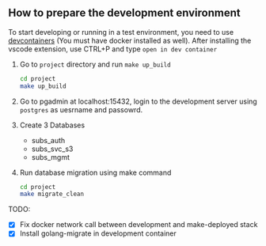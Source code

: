 
## How to prepare the development environment

To start developing or running in a test environment, you need to use [devcontainers](https://code.visualstudio.com/docs/devcontainers/containers) (You must have docker installed as well). After installing the vscode extension, use CTRL+P and type `open in dev container`

1. Go to `project` directory and run `make up_build`
    ```bash
    cd project
    make up_build
    ```
2. Go to pgadmin at localhost:15432, login to the development server using `postgres` as uesrname and passowrd.
3. Create 3 Databases
    - subs_auth
    - subs_svc_s3
    - subs_mgmt

4. Run database migration using make command

    ```bash
    cd project
    make migrate_clean
    ```

TODO:
- [x] Fix docker network call between development and make-deployed stack
- [x] Install golang-migrate in development container
